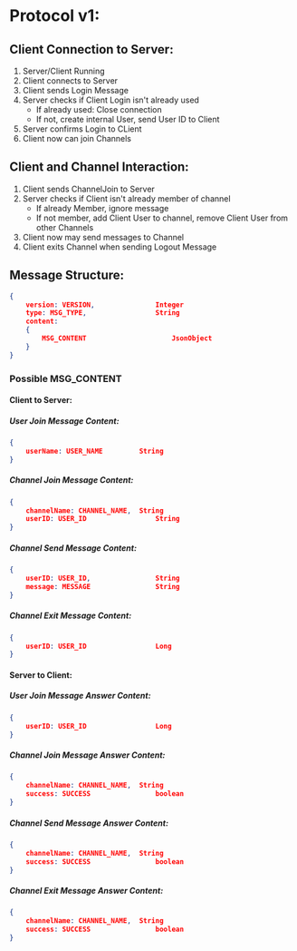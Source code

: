 # Protocol v1:

## Client Connection to Server:
1. Server/Client Running
2. Client connects to Server
3. Client sends Login Message
4. Server checks if Client Login isn't already used
    - If already used: Close connection
	- If not, create internal User, send User ID to Client
5. Server confirms Login to CLient
6. Client now can join Channels
	
## Client and Channel Interaction:
1. Client sends ChannelJoin to Server
2. Server checks if Client isn't already member of channel
	- If already Member, ignore message
	- If not member, add Client User to channel, remove Client User from other Channels
3. Client now may send messages to Channel
4. Client exits Channel when sending Logout Message


## Message Structure:
```json 
{
	version: VERSION,				Integer
	type: MSG_TYPE, 				String
	content: 
	{
		MSG_CONTENT 					JsonObject
	}
}
```
### Possible MSG_CONTENT
#### Client to Server:
##### User Join Message Content:
```json
{
	userName: USER_NAME			String
}
```
##### Channel Join Message Content:
```json
{
	channelName: CHANNEL_NAME,	String
	userID: USER_ID					String
}
```
##### Channel Send Message Content:
```json
{
	userID: USER_ID,				String
	message: MESSAGE				String
}
```
##### Channel Exit Message Content:
```json
{
	userID: USER_ID					Long
}
```

#### Server to Client:
##### User Join Message Answer Content:
```json
{
	userID: USER_ID					Long
}
```
##### Channel Join Message Answer Content:
```json
{
	channelName: CHANNEL_NAME,	String
	success: SUCCESS				boolean
}
```
##### Channel Send Message Answer Content:
```json
{
	channelName: CHANNEL_NAME,	String
	success: SUCCESS				boolean
}
```
##### Channel Exit Message Answer Content:
```json
{
	channelName: CHANNEL_NAME,	String
	success: SUCCESS				boolean
}
```
